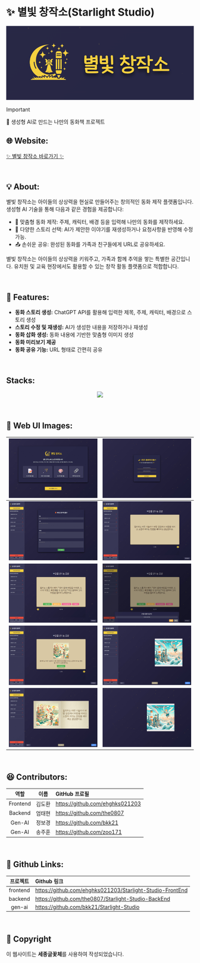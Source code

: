 # **✨ 별빛 창작소(Starlight Studio)**

![별빛 창작소](/images/logo_image.png)

> [!IMPORTANT]
> 🌟 생성형 AI로 만드는 나만의 동화책 프로젝트

## **🌐 Website:**

[✨ 별빛 창작소 바로가기 ✨](https://blue.kku.ac.kr:1203)

<br/>

## **💡 About:**

별빛 창작소는 아이들의 상상력을 현실로 만들어주는 창의적인 동화 제작 플랫폼입니다.
생성형 AI 기술을 통해 다음과 같은 경험을 제공합니다:

- 🎨 맞춤형 동화 제작: 주제, 캐릭터, 배경 등을 입력해 나만의 동화를 제작하세요.
- 🔄 다양한 스토리 선택: AI가 제안한 이야기를 재생성하거나 요청사항을 반영해 수정 가능.
- 📤 손쉬운 공유: 완성된 동화를 가족과 친구들에게 URL로 공유하세요.

별빛 창작소는 아이들의 상상력을 키워주고, 가족과 함께 추억을 쌓는 특별한 공간입니다.
유치원 및 교육 현장에서도 활용할 수 있는 창작 활동 플랫폼으로 적합합니다.

<br/>

## **🚀 Features:**

- **동화 스토리 생성:** ChatGPT API를 활용해 입력한 제목, 주제, 캐릭터, 배경으로 스토리 생성
- **스토리 수정 및 재생성:** AI가 생성한 내용을 저장하거나 재생성
- **동화 삽화 생성:** 동화 내용에 기반한 맞춤형 이미지 생성
- **동화 미리보기 제공**
- **동화 공유 기능:** URL 형태로 간편히 공유

<br/>

## **Stacks:**

<p align="center">
  <a href="https://skillicons.dev">
    <img src="https://skillicons.dev/icons?i=js,html,css,nodejs,react,styledcomponents&theme=light&perline=8" />
  </a>
</p>

<br/>

## **👀 Web UI Images:**

| ![이미지1](/images/ui1.jpg) |  ![이미지2](/images/ui2.jpg)  |
| :-------------------------: | :---------------------------: |
| ![이미지3](/images/ui3.jpg) |  ![이미지4](/images/ui4.jpg)  |
| ![이미지5](/images/ui5.jpg) |  ![이미지6](/images/ui6.jpg)  |
| ![이미지7](/images/ui7.jpg) |  ![이미지8](/images/ui8.jpg)  |
| ![이미지9](/images/ui9.jpg) | ![이미지10](/images/ui10.jpg) |

<br/>

## **😆 Contributors:**

|   역할   |  이름  | GitHub 프로필                   |
| :------: | :----: | :------------------------------ |
| Frontend | 김도환 | https://github.com/ehghks021203 |
| Backend  | 엄태현 | https://github.com/the0807      |
|  Gen-AI  | 정보경 | https://github.com/bkk21        |
|  Gen-AI  | 송주훈 | https://github.com/zoo171       |

<br/>

## **📢 Github Links:**

| 프로젝트 | Github 링크                                               |
| :------: | :-------------------------------------------------------- |
| frontend | https://github.com/ehghks021203/Starlight-Studio-FrontEnd |
| backend  | https://github.com/the0807/Starlight-Studio-BackEnd       |
|  gen-ai  | https://github.com/bkk21/Starlight-Studio                 |

<br/>

## **💫 Copyright**

이 웹사이트는 **세종글꽃체**를 사용하여 작성되었습니다.
